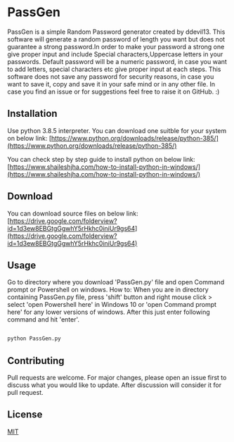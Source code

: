 # PassGen
PassGen is a simple Random Password generator created by ddevil13.
This software will generate a random password of length you want but does not guarantee a strong password.In order to make your password a strong one give proper input and include Special characters,Uppercase letters in your passwords.
Default password will be a numeric password, in case you want to add letters, special characters etc give proper input at each steps.
This software does not save any password for security reasons, in case you want to save it, copy and save it in your safe mind or in any other file.
In case you find an issue or for suggestions feel free to raise it on GitHub. :)


## Installation

Use python 3.8.5 interpreter.
You can download one suitble for your system on below link:
[https://www.python.org/downloads/release/python-385/](https://www.python.org/downloads/release/python-385/)

You can check step by step guide to install python on below link:
[https://www.shaileshjha.com/how-to-install-python-in-windows/](https://www.shaileshjha.com/how-to-install-python-in-windows/)

## Download

You can download source files on below link:
[https://drive.google.com/folderview?id=1d3ew8EBGtgGgwhY5rHkhc0iniUr9gs64](https://drive.google.com/folderview?id=1d3ew8EBGtgGgwhY5rHkhc0iniUr9gs64)

## Usage

Go to directory where you download 'PassGen.py' file and open Command prompt or Powershell on windows. How to: When you are in directory containing PassGen.py file, press 'shift' button and right mouse click > select 'open Powershell here' in Windows 10 or 'open Command prompt here' for any lower versions of windows.
After this just enter following command and hit 'enter'.
```python

python PassGen.py

```

## Contributing
Pull requests are welcome. For major changes, please open an issue first to discuss what you would like to update. After discussion will consider it for pull request.

## License
[MIT](https://github.com/ddevil13/PassGen/blob/master/LICENSE)
